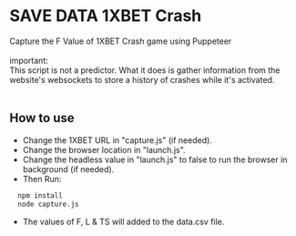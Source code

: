 # SAVE DATA 1XBET Crash
Capture the F Value of 1XBET Crash game using Puppeteer
<br /><br />
important:<br />
This script is not a predictor. What it does is gather information from the website's websockets to store a history of crashes while it's activated. <br /><br />


## How to use

- Change the 1XBET URL in "capture.js" (if needed).
- Change the browser location in "launch.js".
- Change the headless value in "launch.js" to false to run the browser in background (if needed).
- Then Run:

```bash
  npm install
  node capture.js
```
- The values of F, L & TS will added to the data.csv file.
